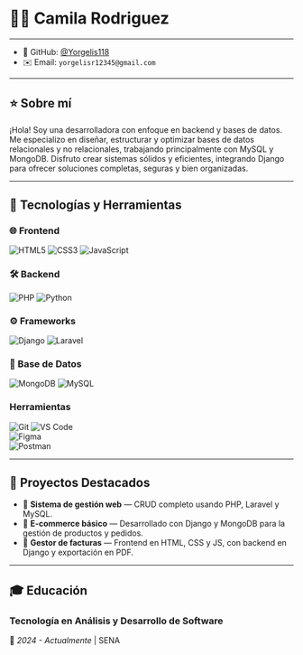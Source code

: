 # 👩‍💻 Camila Rodriguez

---

- 💼 GitHub: [@Yorgelis118](https://github.com/Yorgelis118)
- ✉️ Email: `yorgelisr12345@gmail.com`

---

## ⭐ Sobre mí

¡Hola! Soy una desarrolladora con enfoque en backend y bases de datos. Me especializo en diseñar, estructurar y optimizar bases de datos relacionales y no relacionales, trabajando principalmente con MySQL y MongoDB. Disfruto crear sistemas sólidos y eficientes, integrando Django para ofrecer soluciones completas, seguras y bien organizadas.

---

## 🚀 Tecnologías y Herramientas

### 🌐 Frontend
![HTML5](https://img.shields.io/badge/HTML5-E34F26?style=flat&logo=html5&logoColor=white)
![CSS3](https://img.shields.io/badge/CSS3-1572B6?style=flat&logo=css3&logoColor=white)
![JavaScript](https://img.shields.io/badge/JavaScript-F7DF1E?style=flat&logo=javascript&logoColor=black)

### 🛠️ Backend
![PHP](https://img.shields.io/badge/PHP-777BB4?style=flat&logo=php&logoColor=white)
![Python](https://img.shields.io/badge/Python-3776AB?style=flat&logo=python&logoColor=white)

### ⚙️ Frameworks
![Django](https://img.shields.io/badge/Django-Web%20Framework-092E20?style=flat&logo=django&logoColor=white)
![Laravel](https://img.shields.io/badge/Laravel-Web%20Framework-FF2D20?style=flat&logo=laravel&logoColor=white)

### 💾 Base de Datos
![MongoDB](https://img.shields.io/badge/MongoDB-47A248?style=flat&logo=mongodb&logoColor=white)
![MySQL](https://img.shields.io/badge/MySQL-005C84?style=flat&logo=mysql&logoColor=white)

### **Herramientas**  
![Git](https://img.shields.io/badge/Git-F05032?style=flat&logo=git&logoColor=white) 
![VS Code](https://img.shields.io/badge/VS_Code-007ACC?style=flat&logo=visual-studio-code&logoColor=white)  
![Figma](https://img.shields.io/badge/Figma-F24E1E?style=flat&logo=figma&logoColor=white)  
![Postman](https://img.shields.io/badge/Postman-FF6C37?style=flat&logo=postman&logoColor=white)  

---

## 📂 Proyectos Destacados

- 🎨 **Sistema de gestión web** — CRUD completo usando PHP, Laravel y MySQL.
- 🛒 **E-commerce básico** — Desarrollado con Django y MongoDB para la gestión de productos y pedidos.
- 🧾 **Gestor de facturas** — Frontend en HTML, CSS y JS, con backend en Django y exportación en PDF.

---

## 🎓 **Educación**  
### **Tecnología en Análisis y Desarrollo de Software**  
📅 *2024 - Actualmente* | SENA  

